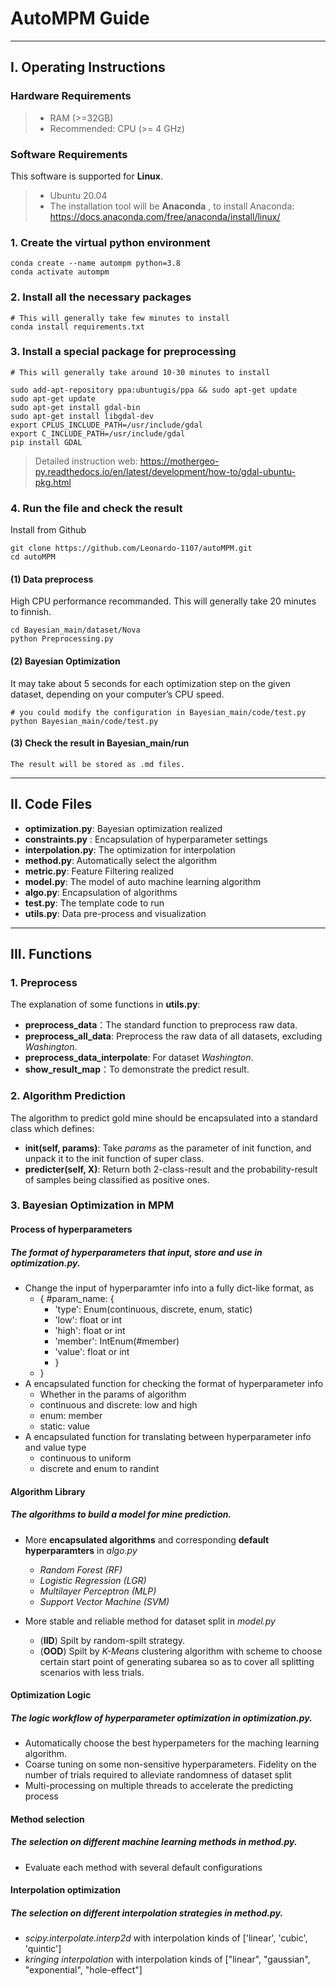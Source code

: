 # AutoMPM Guide

---
## I. Operating Instructions
### Hardware Requirements
> - RAM (>=32GB) 
> - Recommended: CPU (>= 4 GHz)

### Software Requirements

This software is supported for **Linux**.
> - Ubuntu 20.04
> - The installation tool will be **Anaconda** , to install Anaconda: https://docs.anaconda.com/free/anaconda/install/linux/
### 1. Create the virtual python environment 
```
conda create --name autompm python=3.8
conda activate autompm
```

### 2. Install all the necessary packages
```
# This will generally take few minutes to install
conda install requirements.txt
```

### 3. Install a special package for preprocessing
```
# This will generally take around 10-30 minutes to install

sudo add-apt-repository ppa:ubuntugis/ppa && sudo apt-get update
sudo apt-get update
sudo apt-get install gdal-bin
sudo apt-get install libgdal-dev
export CPLUS_INCLUDE_PATH=/usr/include/gdal
export C_INCLUDE_PATH=/usr/include/gdal
pip install GDAL
```

> Detailed instruction web: 
> https://mothergeo-py.readthedocs.io/en/latest/development/how-to/gdal-ubuntu-pkg.html

### 4. Run the file and check the result
Install from Github
```
git clone https://github.com/Leonardo-1107/autoMPM.git
cd autoMPM
```

#### (1) Data preprocess
High CPU performance recommanded. This will generally take 20 minutes to finnish.
```
cd Bayesian_main/dataset/Nova
python Preprocessing.py
```
#### (2) Bayesian Optimization
It may take about 5 seconds for each optimization step on the given dataset, depending on your computer’s CPU speed.
```
# you could modify the configuration in Bayesian_main/code/test.py
python Bayesian_main/code/test.py
```

#### (3) Check the result in Bayesian_main/run
```
The result will be stored as .md files.
```

---
## II. Code Files

+ **optimization.py**:  Bayesian optimization realized
+ **constraints.py** :  Encapsulation of hyperparameter settings
+ **interpolation.py**: The optimization for interpolation
+ **method.py**: Automatically select the algorithm
+ **metric.py**: Feature Filtering realized
+ **model.py**:  The model of auto machine learning algorithm
+ **algo.py**:  Encapsulation of algorithms
+ **test.py**:  The template code to run
+ **utils.py**:  Data pre-process and visualization

---
## III. Functions 
### 1. Preprocess
The explanation of some functions in **utils.py**:
+ **preprocess_data**：The standard function to preprocess raw data.
+ **preprocess_all_data**: Preprocess the raw data of all datasets, excluding *Washington*.
+ **preprocess_data_interpolate**: For dataset *Washington*.
+ **show_result_map**：To demonstrate the predict result.

### 2. Algorithm Prediction 
The algorithm to predict gold mine should be encapsulated into a standard class which defines:
+ **__init__(self, params)**: Take *params* as the parameter of init function, and unpack it to the init function of super class.
+ **predicter(self, X)**: Return both 2-class-result and the probability-result of samples being classified as positive ones.

<!-- ### Hyperparameter Constraints (Setted)
The constraints on hyperparameters of the algorithm, requiring:
+ **Continuous Param**: Require a floating point list length 2 as the lower and upper bound
+ **Discrete Param**: Require an integer list legnth 2 as the lower and upper bound
+ **Categorical Param**: Require a list as the enumeration of all feasible options
+ **Static Param**: Require a value as the static value -->

### 3. Bayesian Optimization in MPM

#### Process of hyperparameters

##### The format of hyperparameters that input, store and use in *optimization.py*.

* Change the input of hyperparamter info into a fully dict-like format, as
    * { #param_name: {
        * 'type': Enum(continuous, discrete, enum, static)
        * 'low': float or int
        * 'high': float or int
        * 'member': IntEnum(#member)
        * 'value': float or int
        * }
    * }
* A encapsulated function for checking the format of hyperparameter info
    * Whether in the params of algorithm
    * continuous and discrete: low and high
    * enum: member
    * static: value
* A encapsulated function for translating between hyperparameter info and value type
    * continuous to uniform
    * discrete and enum to randint


#### Algorithm Library

##### The algorithms to build a model for mine prediction.

* More **encapsulated algorithms** and corresponding **default hyperparamters** in *algo.py*
    * *Random Forest    (RF)*
    * *Logistic Regression  (LGR)*
    * *Multilayer Perceptron    (MLP)*
    * *Support Vector Machine   (SVM)*

* More stable and reliable method for dataset split in *model.py*
    * (**IID**) Spilt by random-spilt strategy.
    * (**OOD**) Spilt by *K-Means* clustering algorithm with scheme to choose certain start point of generating subarea so as to cover all splitting scenarios with less trials.


#### Optimization Logic

##### The logic workflow of hyperparameter optimization in *optimization.py*.

* Automatically choose the best hyperpameters for the maching learning algorithm. 
* Coarse tuning on some non-sensitive hyperparameters. Fidelity on the number of trials required to alleviate randomness of dataset split
* Multi-processing on multiple threads to accelerate the predicting process

#### Method selection

##### The selection on different machine learning methods in *method.py*.

* Evaluate each method with several default configurations

#### Interpolation optimization

##### The selection on different interpolation strategies in *method.py*.

* *scipy.interpolate.interp2d* with interpolation kinds of ['linear', 'cubic', 'quintic']
* *kringing interpolation* with interpolation kinds of ["linear", "gaussian", "exponential", "hole-effect"]
